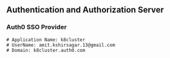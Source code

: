 ## Authentication and Authorization Server

### Auth0 SSO Provider

```
# Application Name: k8cluster
# UserName: amit.kshirsagar.13@gmail.com
# Domain: k8cluster.auth0.com

```
